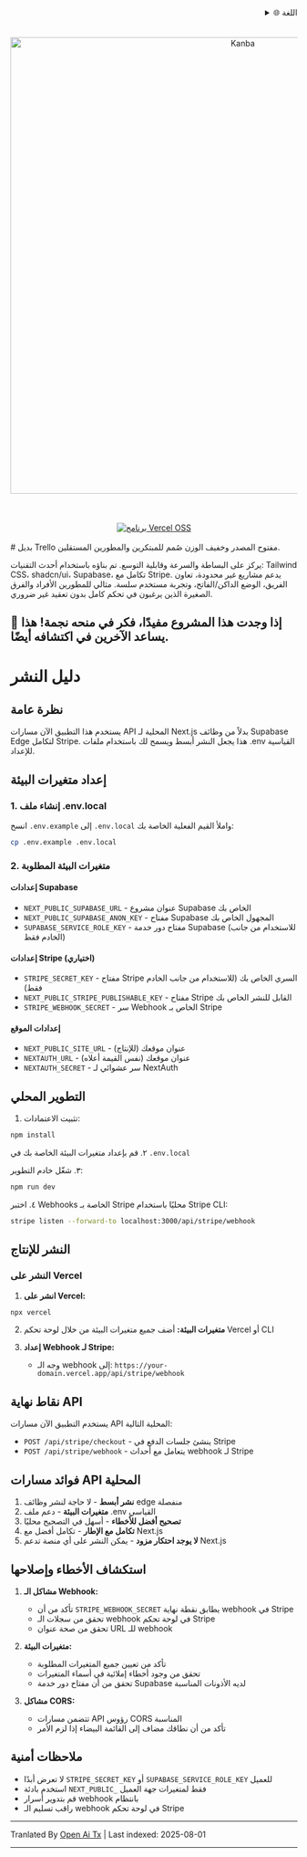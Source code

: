 <div align="right">
  <details>
    <summary >🌐 اللغة</summary>
    <div>
      <div align="center">
        <a href="https://openaitx.github.io/view.html?user=Uaghazade1&project=kanba&lang=en">English</a>
        | <a href="https://openaitx.github.io/view.html?user=Uaghazade1&project=kanba&lang=zh-CN">简体中文</a>
        | <a href="https://openaitx.github.io/view.html?user=Uaghazade1&project=kanba&lang=zh-TW">繁體中文</a>
        | <a href="https://openaitx.github.io/view.html?user=Uaghazade1&project=kanba&lang=ja">日本語</a>
        | <a href="https://openaitx.github.io/view.html?user=Uaghazade1&project=kanba&lang=ko">한국어</a>
        | <a href="https://openaitx.github.io/view.html?user=Uaghazade1&project=kanba&lang=hi">हिन्दी</a>
        | <a href="https://openaitx.github.io/view.html?user=Uaghazade1&project=kanba&lang=th">ไทย</a>
        | <a href="https://openaitx.github.io/view.html?user=Uaghazade1&project=kanba&lang=fr">Français</a>
        | <a href="https://openaitx.github.io/view.html?user=Uaghazade1&project=kanba&lang=de">Deutsch</a>
        | <a href="https://openaitx.github.io/view.html?user=Uaghazade1&project=kanba&lang=es">Español</a>
        | <a href="https://openaitx.github.io/view.html?user=Uaghazade1&project=kanba&lang=it">Itapano</a>
        | <a href="https://openaitx.github.io/view.html?user=Uaghazade1&project=kanba&lang=ru">Русский</a>
        | <a href="https://openaitx.github.io/view.html?user=Uaghazade1&project=kanba&lang=pt">Português</a>
        | <a href="https://openaitx.github.io/view.html?user=Uaghazade1&project=kanba&lang=nl">Nederlands</a>
        | <a href="https://openaitx.github.io/view.html?user=Uaghazade1&project=kanba&lang=pl">Polski</a>
        | <a href="https://openaitx.github.io/view.html?user=Uaghazade1&project=kanba&lang=ar">العربية</a>
        | <a href="https://openaitx.github.io/view.html?user=Uaghazade1&project=kanba&lang=fa">فارسی</a>
        | <a href="https://openaitx.github.io/view.html?user=Uaghazade1&project=kanba&lang=tr">Türkçe</a>
        | <a href="https://openaitx.github.io/view.html?user=Uaghazade1&project=kanba&lang=vi">Tiếng Việt</a>
        | <a href="https://openaitx.github.io/view.html?user=Uaghazade1&project=kanba&lang=id">Bahasa Indonesia</a>
      </div>
    </div>
  </details>
</div>

<div align="center">
  <br />
<br />
<a href="https://kanba.co">
  <img alt="Kanba" src="https://www.kanba.co/dark-hero.png" style=" width: 800px " />
</a>
    <br />
<br />
</div>

<div align="center">
  <br />
<br />
<a href="https://vercel.com/oss">
  <img alt="برنامج Vercel OSS" src="https://vercel.com/oss/program-badge.svg" />
</a>
    <br />
<br />
</div>
# بديل Trello مفتوح المصدر وخفيف الوزن صُمم للمبتكرين والمطورين المستقلين.

يركز على البساطة والسرعة وقابلية التوسع.
تم بناؤه باستخدام أحدث التقنيات: Tailwind CSS، shadcn/ui، Supabase، تكامل مع Stripe.
يدعم مشاريع غير محدودة، تعاون الفريق، الوضع الداكن/الفاتح، وتجربة مستخدم سلسة.
مثالي للمطورين الأفراد والفرق الصغيرة الذين يرغبون في تحكم كامل بدون تعقيد غير ضروري.

## 🌟 إذا وجدت هذا المشروع مفيدًا، فكر في منحه نجمة! هذا يساعد الآخرين في اكتشافه أيضًا.

# دليل النشر

## نظرة عامة
يستخدم هذا التطبيق الآن مسارات API المحلية لـ Next.js بدلاً من وظائف Supabase Edge لتكامل Stripe. هذا يجعل النشر أبسط ويسمح لك باستخدام ملفات .env القياسية للإعداد.

## إعداد متغيرات البيئة

### 1. إنشاء ملف .env.local
انسخ `.env.example` إلى `.env.local` واملأ القيم الفعلية الخاصة بك:


```bash
cp .env.example .env.local
```

### 2. متغيرات البيئة المطلوبة

#### إعدادات Supabase
- `NEXT_PUBLIC_SUPABASE_URL` - عنوان مشروع Supabase الخاص بك
- `NEXT_PUBLIC_SUPABASE_ANON_KEY` - مفتاح Supabase المجهول الخاص بك
- `SUPABASE_SERVICE_ROLE_KEY` - مفتاح دور خدمة Supabase (للاستخدام من جانب الخادم فقط)

#### إعدادات Stripe (اختياري)
- `STRIPE_SECRET_KEY` - مفتاح Stripe السري الخاص بك (للاستخدام من جانب الخادم فقط)
- `NEXT_PUBLIC_STRIPE_PUBLISHABLE_KEY` - مفتاح Stripe القابل للنشر الخاص بك
- `STRIPE_WEBHOOK_SECRET` - سر Webhook الخاص بـ Stripe

#### إعدادات الموقع
- `NEXT_PUBLIC_SITE_URL` - عنوان موقعك (للإنتاج)
- `NEXTAUTH_URL` - عنوان موقعك (نفس القيمة أعلاه)
- `NEXTAUTH_SECRET` - سر عشوائي لـ NextAuth

## التطوير المحلي

1. تثبيت الاعتمادات:
```bash
npm install
```

٢. قم بإعداد متغيرات البيئة الخاصة بك في `.env.local`

٣. شغّل خادم التطوير:
```bash
npm run dev
```
٤. اختبر Webhooks الخاصة بـ Stripe محليًا باستخدام Stripe CLI:

```bash
stripe listen --forward-to localhost:3000/api/stripe/webhook
```

## النشر للإنتاج


### النشر على Vercel

1. **انشر على Vercel:**
```bash
npx vercel
```
2. **متغيرات البيئة:**
   أضف جميع متغيرات البيئة من خلال لوحة تحكم Vercel أو CLI

3. **إعداد Webhook لـ Stripe:**
   - وجه الـ webhook إلى: `https://your-domain.vercel.app/api/stripe/webhook`

## نقاط نهاية API

يستخدم التطبيق الآن مسارات API المحلية التالية:

- `POST /api/stripe/checkout` - ينشئ جلسات الدفع في Stripe
- `POST /api/stripe/webhook` - يتعامل مع أحداث webhook لـ Stripe

## فوائد مسارات API المحلية

1. **نشر أبسط** - لا حاجة لنشر وظائف edge منفصلة
2. **متغيرات البيئة** - دعم ملف .env القياسي
3. **تصحيح أفضل للأخطاء** - أسهل في التصحيح محليًا
4. **تكامل مع الإطار** - تكامل أفضل مع Next.js
5. **لا يوجد احتكار مزود** - يمكن النشر على أي منصة تدعم Next.js

## استكشاف الأخطاء وإصلاحها

1. **مشاكل الـ Webhook:**
   - تأكد من أن `STRIPE_WEBHOOK_SECRET` يطابق نقطة نهاية webhook في Stripe
   - تحقق من سجلات الـ webhook في لوحة تحكم Stripe
   - تحقق من صحة عنوان URL للـ webhook

2. **متغيرات البيئة:**
   - تأكد من تعيين جميع المتغيرات المطلوبة
   - تحقق من وجود أخطاء إملائية في أسماء المتغيرات
   - تحقق من أن مفتاح دور خدمة Supabase لديه الأذونات المناسبة

3. **مشاكل CORS:**
   - تتضمن مسارات API رؤوس CORS المناسبة
   - تأكد من أن نطاقك مضاف إلى القائمة البيضاء إذا لزم الأمر

## ملاحظات أمنية

- لا تعرض أبدًا `STRIPE_SECRET_KEY` أو `SUPABASE_SERVICE_ROLE_KEY` للعميل
- استخدم بادئة `NEXT_PUBLIC_` فقط لمتغيرات جهة العميل
- قم بتدوير أسرار webhook بانتظام
- راقب تسليم الـ webhook في لوحة تحكم Stripe



---

Tranlated By [Open Ai Tx](https://github.com/OpenAiTx/OpenAiTx) | Last indexed: 2025-08-01

---